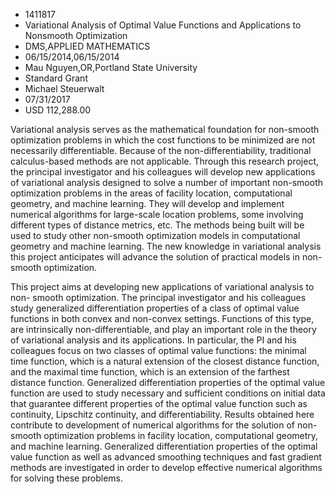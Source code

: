 
* 1411817
* Variational Analysis of Optimal Value Functions and Applications to Nonsmooth Optimization
* DMS,APPLIED MATHEMATICS
* 06/15/2014,06/15/2014
* Mau Nguyen,OR,Portland State University
* Standard Grant
* Michael Steuerwalt
* 07/31/2017
* USD 112,288.00

Variational analysis serves as the mathematical foundation for non-smooth
optimization problems in which the cost functions to be minimized are not
necessarily differentiable. Because of the non-differentiability, traditional
calculus-based methods are not applicable. Through this research project, the
principal investigator and his colleagues will develop new applications of
variational analysis designed to solve a number of important non-smooth
optimization problems in the areas of facility location, computational geometry,
and machine learning. They will develop and implement numerical algorithms for
large-scale location problems, some involving different types of distance
metrics, etc. The methods being built will be used to study other non-smooth
optimization models in computational geometry and machine learning. The new
knowledge in variational analysis this project anticipates will advance the
solution of practical models in non-smooth optimization.

This project aims at developing new applications of variational analysis to non-
smooth optimization. The principal investigator and his colleagues study
generalized differentiation properties of a class of optimal value functions in
both convex and non-convex settings. Functions of this type, are intrinsically
non-differentiable, and play an important role in the theory of variational
analysis and its applications. In particular, the PI and his colleagues focus on
two classes of optimal value functions: the minimal time function, which is a
natural extension of the closest distance function, and the maximal time
function, which is an extension of the farthest distance function. Generalized
differentiation properties of the optimal value function are used to study
necessary and sufficient conditions on initial data that guarantee different
properties of the optimal value function such as continuity, Lipschitz
continuity, and differentiability. Results obtained here contribute to
development of numerical algorithms for the solution of non-smooth optimization
problems in facility location, computational geometry, and machine learning.
Generalized differentiation properties of the optimal value function as well as
advanced smoothing techniques and fast gradient methods are investigated in
order to develop effective numerical algorithms for solving these problems.
